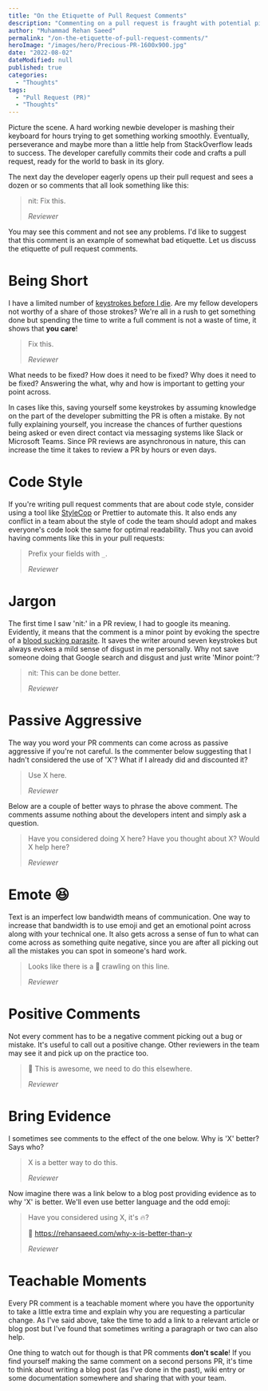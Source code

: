 ```yaml
---
title: "On the Etiquette of Pull Request Comments"
description: "Commenting on a pull request is fraught with potential pitfalls. Here is a short guide to the etiquette of writing pull request comments."
author: "Muhammad Rehan Saeed"
permalink: "/on-the-etiquette-of-pull-request-comments/"
heroImage: "/images/hero/Precious-PR-1600x900.jpg"
date: "2022-08-02"
dateModified: null
published: true
categories:
  - "Thoughts"
tags:
  - "Pull Request (PR)"
  - "Thoughts"
---
```


Picture the scene. A hard working newbie developer is mashing their keyboard for hours trying to get something working smoothly. Eventually, perseverance and maybe more than a little help from StackOverflow leads to success. The developer carefully commits their code and crafts a pull request, ready for the world to bask in its glory.

The next day the developer eagerly opens up their pull request and sees a dozen or so comments that all look something like this:

> nit: Fix this.
>
> <footer><cite>Reviewer</cite></footer>

You may see this comment and not see any problems. I'd like to suggest that this comment is an example of somewhat bad etiquette. Let us discuss the etiquette of pull request comments.

# Being Short

I have a limited number of [keystrokes before I die](https://www.keysleft.com). Are my fellow developers not worthy of a share of those strokes? We're all in a rush to get something done but spending the time to write a full comment is not a waste of time, it shows that **you care**!

> Fix this.
>
> <footer><cite>Reviewer</cite></footer>

What needs to be fixed? How does it need to be fixed? Why does it need to be fixed? Answering the what, why and how is important to getting your point across.

In cases like this, saving yourself some keystrokes by assuming knowledge on the part of the developer submitting the PR is often a mistake. By not fully explaining yourself, you increase the chances of further questions being asked or even direct contact via messaging systems like Slack or Microsoft Teams. Since PR reviews are asynchronous in nature, this can increase the time it takes to review a PR by hours or even days.

# Code Style

If you're writing pull request comments that are about code style, consider using a tool like [StyleCop](/stop-brace-wars-use-stylecop/) or Prettier to automate this. It also ends any conflict in a team about the style of code the team should adopt and makes everyone's code look the same for optimal readability. Thus you can avoid having comments like this in your pull requests:

> Prefix your fields with `_`.
>
> <footer><cite>Reviewer</cite></footer>

# Jargon

The first time I saw 'nit:' in a PR review, I had to google its meaning. Evidently, it means that the comment is a minor point by evoking the spectre of a [blood sucking parasite](https://en.wikipedia.org/wiki/Head_louse). It saves the writer around seven keystrokes but always evokes a mild sense of disgust in me personally. Why not save someone doing that Google search and disgust and just write 'Minor point:'?

> nit: This can be done better.
>
> <footer><cite>Reviewer</cite></footer>

# Passive Aggressive

The way you word your PR comments can come across as passive aggressive if you're not careful. Is the commenter below suggesting that I hadn't considered the use of 'X'? What if I already did and discounted it?

> Use X here.
>
> <footer><cite>Reviewer</cite></footer>

Below are a couple of better ways to phrase the above comment. The comments assume nothing about the developers intent and simply ask a question.

> Have you considered doing X here?
> Have you thought about X?
> Would X help here?
>
> <footer><cite>Reviewer</cite></footer>

# Emote 😆

Text is an imperfect low bandwidth means of communication. One way to increase that bandwidth is to use emoji and get an emotional point across along with your technical one. It also gets across a sense of fun to what can come across as something quite negative, since you are after all picking out all the mistakes you can spot in someone's hard work.

> Looks like there is a 🐛 crawling on this line.
>
> <footer><cite>Reviewer</cite></footer>

# Positive Comments

Not every comment has to be a negative comment picking out a bug or mistake. It's useful to call out a positive change. Other reviewers in the team may see it and pick up on the practice too.

> 🚀 This is awesome, we need to do this elsewhere.
>
> <footer><cite>Reviewer</cite></footer>

# Bring Evidence

I sometimes see comments to the effect of the one below. Why is 'X' better? Says who?

> X is a better way to do this.
>
> <footer><cite>Reviewer</cite></footer>

Now imagine there was a link below to a blog post providing evidence as to why 'X' is better. We'll even use better language and the odd emoji:

> Have you considered using X, it's 🔥?
>
> 🔗 https://rehansaeed.com/why-x-is-better-than-y
>
> <footer><cite>Reviewer</cite></footer>

# Teachable Moments

Every PR comment is a teachable moment where you have the opportunity to take a little extra time and explain why you are requesting a particular change. As I've said above, take the time to add a link to a relevant article or blog post but I've found that sometimes writing a paragraph or two can also help.

One thing to watch out for though is that PR comments **don't scale**! If you find yourself making the same comment on a second persons PR, it's time to think about writing a blog post (as I've done in the past), wiki entry or some documentation somewhere and sharing that with your team.
